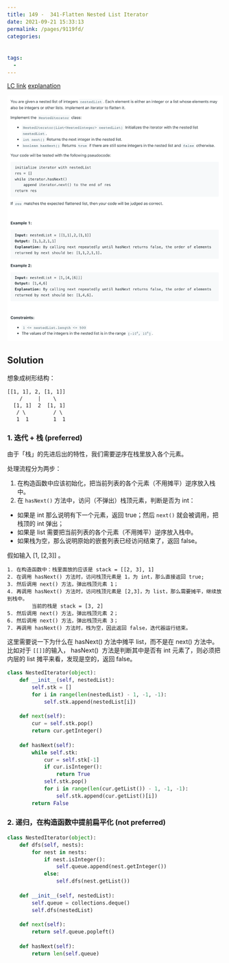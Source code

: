 ```yaml
---
title: 149 -  341-Flatten Nested List Iterator
date: 2021-09-21 15:33:13
permalink: /pages/9119fd/
categories:
  

tags:
  - 
---
```

[LC link](https://leetcode.com/problems/flatten-nested-list-iterator/)
[explanation](https://leetcode-cn.com/problems/flatten-nested-list-iterator/solution/fu-xue-ming-zhu-xiang-jie-ti-yi-shu-li-d-n4qa/)

![](https://raw.githubusercontent.com/emmableu/image/master/341-0.png)

## Solution
想象成树形结构：
```
[[1, 1], 2, [1, 1]] 
    /     |    \
  [1, 1]  2  [1, 1] 
   / \         / \
   1  1        1  1
```

### 1. 迭代 + 栈 (preferred)
由于「栈」的先进后出的特性，我们需要逆序在栈里放入各个元素。

处理流程分为两步： 

1. 在构造函数中应该初始化，把当前列表的各个元素（不用摊平）逆序放入栈中。
2. 在 `hasNext()` 方法中，访问（不弹出）栈顶元素，判断是否为 int：
  - 如果是 int 那么说明有下一个元素，返回 true；然后 `next()` 就会被调用，把栈顶的 int 弹出；
  - 如果是 list 需要把当前列表的各个元素（不用摊平）逆序放入栈中。
  - 如果栈为空，那么说明原始的嵌套列表已经访问结束了，返回 false。


假如输入 [1, [2,3]] 。
```
1. 在构造函数中：栈里面放的应该是 stack = [[2, 3], 1]
2. 在调用 hasNext() 方法时，访问栈顶元素是 1，为 int，那么直接返回 true;
3. 然后调用 next() 方法，弹出栈顶元素 1；
4. 再调用 hasNext() 方法时，访问栈顶元素是 [2,3]，为 list，那么需要摊平，继续放到栈中。
        当前的栈是 stack = [3, 2]
5. 然后调用 next() 方法，弹出栈顶元素 2；
6. 然后调用 next() 方法，弹出栈顶元素 3；
7. 再调用 hasNext() 方法时，栈为空，因此返回 false，迭代器运行结束。
```

这里需要说一下为什么在 hasNext() 方法中摊平 list，而不是在 next() 方法中。比如对于 `[[]]`的输入， hasNext()  方法是判断其中是否有 int 元素了，则必须把内层的 list 摊平来看，发现是空的，返回 false。

```python
class NestedIterator(object):
    def __init__(self, nestedList):
        self.stk = []
        for i in range(len(nestedList) - 1, -1, -1):
            self.stk.append(nestedList[i])

    def next(self):
        cur = self.stk.pop()
        return cur.getInteger()

    def hasNext(self):
        while self.stk:
            cur = self.stk[-1]
            if cur.isInteger():
                return True
            self.stk.pop()
            for i in range(len(cur.getList()) - 1, -1, -1):
                self.stk.append(cur.getList()[i])
        return False
```

### 2. 递归，在构造函数中提前扁平化 (not preferred)
```python
class NestedIterator(object):
    def dfs(self, nests):
        for nest in nests:
            if nest.isInteger():
                self.queue.append(nest.getInteger())
            else:
                self.dfs(nest.getList())
                    
    def __init__(self, nestedList):
        self.queue = collections.deque()
        self.dfs(nestedList)

    def next(self):
        return self.queue.popleft()

    def hasNext(self):
        return len(self.queue)
```
